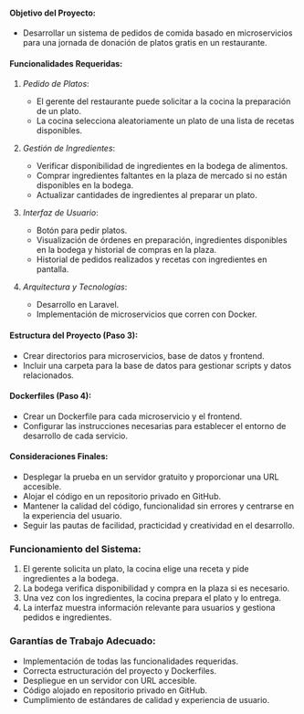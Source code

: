 #### Objetivo del Proyecto:
- Desarrollar un sistema de pedidos de comida basado en microservicios para una jornada de donación de platos gratis en un restaurante.

#### Funcionalidades Requeridas:
1. *Pedido de Platos*:
   - El gerente del restaurante puede solicitar a la cocina la preparación de un plato.
   - La cocina selecciona aleatoriamente un plato de una lista de recetas disponibles.

2. *Gestión de Ingredientes*:
   - Verificar disponibilidad de ingredientes en la bodega de alimentos.
   - Comprar ingredientes faltantes en la plaza de mercado si no están disponibles en la bodega.
   - Actualizar cantidades de ingredientes al preparar un plato.

3. *Interfaz de Usuario*:
   - Botón para pedir platos.
   - Visualización de órdenes en preparación, ingredientes disponibles en la bodega y historial de compras en la plaza.
   - Historial de pedidos realizados y recetas con ingredientes en pantalla.

4. *Arquitectura y Tecnologías*:
   - Desarrollo en Laravel.
   - Implementación de microservicios que corren con Docker.

#### Estructura del Proyecto (Paso 3):
- Crear directorios para microservicios, base de datos y frontend.
- Incluir una carpeta para la base de datos para gestionar scripts y datos relacionados.

#### Dockerfiles (Paso 4):
- Crear un Dockerfile para cada microservicio y el frontend.
- Configurar las instrucciones necesarias para establecer el entorno de desarrollo de cada servicio.

#### Consideraciones Finales:
- Desplegar la prueba en un servidor gratuito y proporcionar una URL accesible.
- Alojar el código en un repositorio privado en GitHub.
- Mantener la calidad del código, funcionalidad sin errores y centrarse en la experiencia del usuario.
- Seguir las pautas de facilidad, practicidad y creatividad en el desarrollo.

### Funcionamiento del Sistema:
1. El gerente solicita un plato, la cocina elige una receta y pide ingredientes a la bodega.
2. La bodega verifica disponibilidad y compra en la plaza si es necesario.
3. Una vez con los ingredientes, la cocina prepara el plato y lo entrega.
4. La interfaz muestra información relevante para usuarios y gestiona pedidos e ingredientes.

### Garantías de Trabajo Adecuado:
- Implementación de todas las funcionalidades requeridas.
- Correcta estructuración del proyecto y Dockerfiles.
- Despliegue en un servidor con URL accesible.
- Código alojado en repositorio privado en GitHub.
- Cumplimiento de estándares de calidad y experiencia de usuario.

